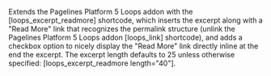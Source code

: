 Extends the Pagelines Platform 5 Loops addon with the [loops_excerpt_readmore] shortcode, which inserts the excerpt along with a "Read More" link that recognizes the permalink structure (unlink the Pagelines Platform 5 Loops addon [loops_link] shortcode), and adds a checkbox option to nicely display the "Read More" link directly inline at the end the excerpt. The excerpt length defaults to 25 unless otherwise specified: [loops_excerpt_readmore length="40"].